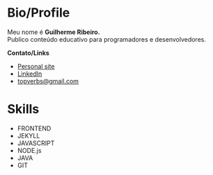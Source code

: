 # Bio/Profile
Meu nome é **Guilherme Ribeiro.**      
Publico conteúdo educativo para programadores e desenvolvedores.

**Contato/Links**
- [Personal site](https://devgbr86.github.io/profile)
- [LinkedIn](https://www.linkedin.com/in/devgbr)
- topverbs@gmail.com

# Skills
- FRONTEND
- JEKYLL
- JAVASCRIPT
- NODE.js
- JAVA
- GIT
